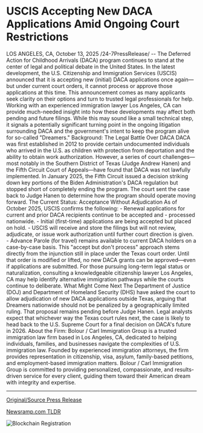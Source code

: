 # USCIS Accepting New DACA Applications Amid Ongoing Court Restrictions

LOS ANGELES, CA, October 13, 2025 /24-7PressRelease/ -- The Deferred Action for Childhood Arrivals (DACA) program continues to stand at the center of legal and political debate in the United States. In the latest development, the U.S. Citizenship and Immigration Services (USCIS) announced that it is accepting new (initial) DACA applications once again—but under current court orders, it cannot process or approve those applications at this time.  This announcement comes as many applicants seek clarity on their options and turn to trusted legal professionals for help. Working with an experienced immigration lawyer Los Angeles, CA can provide much-needed insight into how these developments may affect both pending and future filings.  While this may sound like a small technical step, it signals a potentially significant turning point in the ongoing litigation surrounding DACA and the government's intent to keep the program alive for so-called "Dreamers."  Background: The Legal Battle Over DACA  DACA was first established in 2012 to provide certain undocumented individuals who arrived in the U.S. as children with protection from deportation and the ability to obtain work authorization.  However, a series of court challenges—most notably in the Southern District of Texas (Judge Andrew Hanen) and the Fifth Circuit Court of Appeals—have found that DACA was not lawfully implemented.  In January 2025, the Fifth Circuit issued a decision striking down key portions of the Biden Administration's DACA regulation but stopped short of completely ending the program. The court sent the case back to Judge Hanen to determine how the program should operate moving forward.  The Current Status: Acceptance Without Adjudication  As of October 2025, USCIS confirms the following:  - Renewal applications for current and prior DACA recipients continue to be accepted and - processed nationwide. - Initial (first-time) applications are being accepted but placed on hold. - USCIS will receive and store the filings but will not review, adjudicate, or issue work authorization until further court direction is given. - Advance Parole (for travel) remains available to current DACA holders on a case-by-case basis.  This "accept but don't process" approach stems directly from the injunction still in place under the Texas court order. Until that order is modified or lifted, no new DACA grants can be approved—even if applications are submitted.  For those pursuing long-term legal status or naturalization, consulting a knowledgeable citizenship lawyer Los Angeles, CA may help identify alternative immigration pathways while the courts continue to deliberate.  What Might Come Next  The Department of Justice (DOJ) and Department of Homeland Security (DHS) have asked the court to allow adjudication of new DACA applications outside Texas, arguing that Dreamers nationwide should not be penalized by a geographically limited ruling. That proposal remains pending before Judge Hanen.  Legal analysts expect that whichever way the Texas court rules next, the case is likely to head back to the U.S. Supreme Court for a final decision on DACA's future in 2026.  About the Firm:  Bolour / Carl Immigration Group is a trusted immigration law firm based in Los Angeles, CA, dedicated to helping individuals, families, and businesses navigate the complexities of U.S. immigration law. Founded by experienced immigration attorneys, the firm provides representation in citizenship, visa, asylum, family-based petitions, and employment-based immigration matters. Bolour / Carl Immigration Group is committed to providing personalized, compassionate, and results-driven service for every client, guiding them toward their American dream with integrity and expertise. 

---

[Original/Source Press Release](https://www.24-7pressrelease.com/press-release/527604/uscis-accepting-new-daca-applications-amid-ongoing-court-restrictions)
                    

[Newsramp.com TLDR](https://newsramp.com/curated-news/daca-accepts-new-applications-but-can-t-process-them/b830e14aa8a9b43c86fb033345cfbdd1) 

 

 



![Blockchain Registration](https://cdn.newsramp.app/24-7PressRelease/qrcode/2510/13/openFF21.webp)